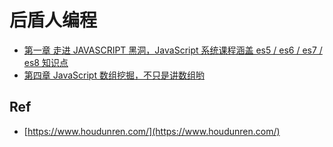 # 后盾人编程

* [第一章 走进 JAVASCRIPT 黑洞，JavaScript 系统课程涵盖 es5 / es6 / es7 / es8 知识点](./BV1yE411y7QZ)
* [第四章 JavaScript 数组挖掘，不只是讲数组哟](./BV1nE411q73o)


## Ref

* [https://www.houdunren.com/](https://www.houdunren.com/)